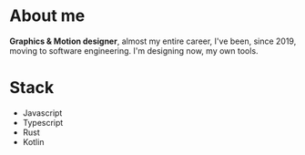 # About me
**Graphics & Motion designer**, almost my entire career, I've been, since 2019, moving to software engineering.
I'm designing now, my own tools.

# Stack
- Javascript
- Typescript
- Rust
- Kotlin
